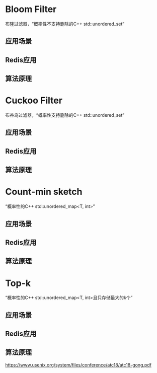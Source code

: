 # Bloom Filter
布隆过滤器，“概率性不支持删除的C++ std::unordered_set”

## 应用场景

## Redis应用

## 算法原理

# Cuckoo Filter
布谷鸟过滤器，“概率性支持删除的C++ std::unordered_set”

## 应用场景

## Redis应用

## 算法原理

# Count-min sketch
“概率性的C++ std::unordered_map<T, int>”

## 应用场景

## Redis应用

## 算法原理

# Top-k
“概率性的C++ std::unordered_map<T, int>且只存储最大的k个”

## 应用场景

## Redis应用

## 算法原理
https://www.usenix.org/system/files/conference/atc18/atc18-gong.pdf
